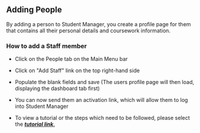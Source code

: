 
## **Adding People**

By adding a person to Student Manager, you create a profile page for them that contains all their personal details and coursework information. 

### **How to add a Staff member**
-	Click on the People tab on the Main Menu bar
-	Click on "Add Staff" link on the top right-hand side
-	Populate the blank fields and save
(The users profile page will then load, displaying the dashboard tab first)
-   You can now send them an activation link, which will allow them to log into Student Manager


- To view a tutorial or the steps which need to be followed, please select the [**_tutorial link_**.](https://www.iorad.com/player/125997/Adding-an-employee)